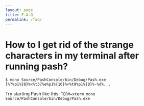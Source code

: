 ```yaml
---
layout: page
title: F.A.Q
permalink: /faq/
---
```



# How to I get rid of the strange characters in my terminal after running pash?

```
$ mono Source/PashConsole/bin/Debug/Pash.exe
[%?%p1%{8}%<%t37%e%p1%{16}%<%t9%p1%{8}%-%d%...
```

Try starting Pash like this: `TERM=xterm mono Source/PashConsole/bin/Debug/Pash.exe`
